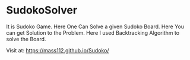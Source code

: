 # SudokoSolver
It is Sudoko Game. Here One Can Solve a given Sudoko Board. Here You can get Solution to the Problem.
Here I used Backtracking Algorithm to solve the Board.

Visit at: https://mass112.github.io/Sudoko/
